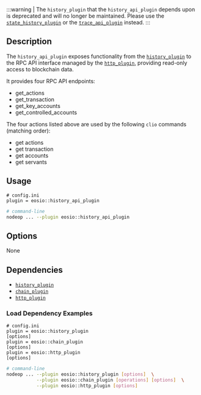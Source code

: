 :::warning
| The `history_plugin` that the `history_api_plugin` depends upon is deprecated and will no longer be maintained. Please use the [`state_history_plugin`](state-history-plugin.md) or the [`trace_api_plugin`](trace-api-plugin.md) instead.
:::

## Description

The `history_api_plugin` exposes functionality from the [`history_plugin`](history-plugin.md) to the RPC API interface managed by the [`http_plugin`](http-plugin.md), providing read-only access to blockchain data.

It provides four RPC API endpoints:

* get_actions
* get_transaction
* get_key_accounts
* get_controlled_accounts

The four actions listed above are used by the following `clio` commands (matching order):

* get actions
* get transaction
* get accounts
* get servants

## Usage

```console
# config.ini
plugin = eosio::history_api_plugin
```

```sh
# command-line
nodeop ... --plugin eosio::history_api_plugin
```

## Options

None

## Dependencies

* [`history_plugin`](history-plugin.md)
* [`chain_plugin`](chain-plugin.md)
* [`http_plugin`](http-plugin.md)

### Load Dependency Examples

```console
# config.ini
plugin = eosio::history_plugin
[options]
plugin = eosio::chain_plugin
[options]
plugin = eosio::http_plugin
[options]
```
```sh
# command-line
nodeop ... --plugin eosio::history_plugin [options]  \
           --plugin eosio::chain_plugin [operations] [options]  \
           --plugin eosio::http_plugin [options]
```

